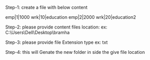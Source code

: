 Step-1: 
create a file with below content

emp|1|1000
wrk|10|education
emp|2|2000
wrk|20|education2

Step-2: 
please provide content files location: ex: C:\Users\Dell\Desktop\bramha

Step-3:
please provide file Extension type 
ex: txt

Step-4:
this will Genate the new folder in side the give file location
